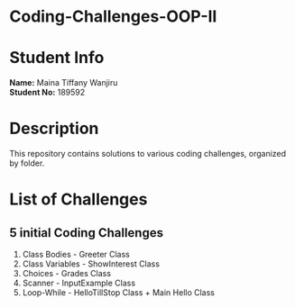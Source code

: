 # Coding-Challenges-OOP-II

# Student Info
**Name:** Maina Tiffany Wanjiru  
**Student No:** 189592

# Description
This repository contains solutions to various coding challenges, organized by folder. 

# List of Challenges  
## 5 initial Coding Challenges
1. Class Bodies - Greeter Class
2. Class Variables - ShowInterest Class
3. Choices - Grades Class
4. Scanner - InputExample Class
5. Loop-While - HelloTillStop Class + Main Hello Class

